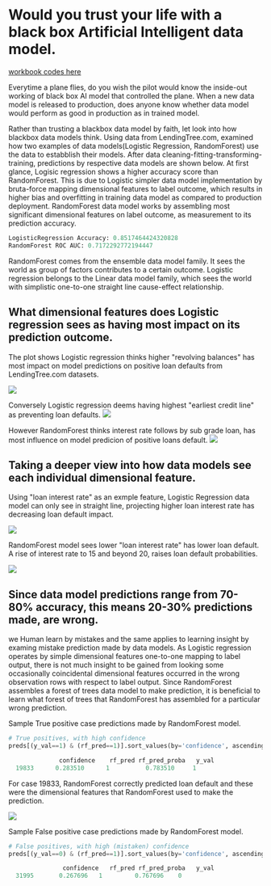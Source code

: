 # Would you trust your life with a black box Artificial Intelligent data model.

[workbook codes here](https://github.com/cocoisland/DS-Unit-4-Sprint-1-Tree-Ensembles/blob/master/thinking_blackbox.ipynb)

Everytime a plane flies, do you wish the pilot would know the inside-out working of black box AI model that controlled the plane. When a new data model is released to production, does anyone know whether data model would perform as good in production as in trained model.

Rather than trusting a blackbox data model by faith, let look into how blackbox data models think. Using data from LendingTree.com, examined how two examples of data models(Logistic Regression, RandomForest) use the data to estabblish their models. After data cleaning-fitting-transforming- training, predictions by respective data models are shown below. At first glance, Logisic regression shows a higher accuracy score than RandomForest. This is due to Logistic simpler data model implementation by bruta-force mapping dimensional features to label outcome, which results in higher bias and overfitting in training data model as compared to production deployment. RandomForest data model works by assembling most significant dimensional features on label outcome, as measurement to its prediction accuracy.

```python
LogisticRegression Accuracy: 0.8517464424320828
RandomForest ROC AUC: 0.7172292772194447
```
RandomForest comes from the ensemble data model family. It sees the world as group of factors contributes to a certain outcome. Logistic regression belongs to the Linear data model family, which sees the world with simplistic one-to-one straight line cause-effect relationship.

## What dimensional features does Logistic regression sees as having most impact on its prediction outcome.

The plot shows Logistic regression thinks higher "revolving balances" has most impact on model predictions on positive loan defaults from LendingTree.com datasets. 

![](https://github.com/cocoisland/cocoisland.github.io/blob/master/img/log_fe_pos.png) 

Conversely Logistic regression deems having highest "earliest credit line" as preventing loan defaults.
![](https://github.com/cocoisland/cocoisland.github.io/blob/master/img/log_fe_neg.png)

However RandomForest thinks interest rate follows by sub grade loan, has most influence on model predicion of positive loans default.
![](https://github.com/cocoisland/cocoisland.github.io/blob/master/img/rf_fe_neg.png)

## Taking a deeper view into how data models see each individual dimensional feature.
Using "loan interest rate" as an exmple feature, Logistic Regression data model can only see in straight line, projecting higher loan interest rate has decreasing loan default impact.

![](https://github.com/cocoisland/cocoisland.github.io/blob/master/img/log_pdp.png)

RandomForest model sees lower "loan interest rate" has lower loan default. A rise of interest rate to 15 and beyond 20, raises loan default probabilities.

![](https://github.com/cocoisland/cocoisland.github.io/blob/master/img/rf_pdp.png)


## Since data model predictions range from 70-80% accuracy, this means 20-30% predictions made, are wrong.
we Human learn by mistakes and the same applies to learning insight by examing mistake prediction made by data models. As Logistic regression operates by simple dimensional features one-to-one mapping to label output, there is not much insight to be gained from looking some occasionally coincidental dimensional features occurred in the wrong observation rows with respect to label output. Since RandomForest assembles a forest of trees data model to make prediction, it is beneficial to learn what forest of trees that RandomForest has assembled for a particular wrong prediction.

Sample True positive case predictions made by RandomForest model.
```python
# True positives, with high confidence
preds[(y_val==1) & (rf_pred==1)].sort_values(by='confidence', ascending=False).head(1)

	          confidence	rf_pred	rf_pred_proba	y_val
  19833	     0.283510	   1	      0.783510	   1
```
For case 19833, RandomForest correctly predicted loan default and these were the dimensional features that RandomForest used to make the prediction.

![](https://github.com/cocoisland/cocoisland.github.io/blob/master/img/rf_true_shap3.png)

Sample False positive case predictions made by RandomForest model.
```python
# False positives, with high (mistaken) confidence
preds[(y_val==0) & (rf_pred==1)].sort_values(by='confidence', ascending=False).head(1)

	           confidence	rf_pred	rf_pred_proba	y_val
  31995	      0.267696	 1	       0.767696	   0
```

